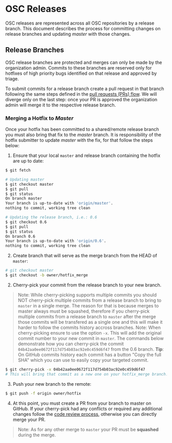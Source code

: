 # OSC Releases

OSC releases are represented across all OSC repositories by a release branch. This document describes the process for committing changes on release branches and updating *master* with those changes.

## Release Branches
OSC release branches are protected and merges can only be made by the organization admin. Commits to these branches are reserved only for hotfixes of high priority bugs identified on that release and approved by triage.

To submit commits for a release branch create a pull request in that branch following the same steps defined in the [pull requests (PRs) flow](pull_requests.md). We will diverge only on the last step: once your PR is approved the organization admin will merge it to the respective release branch.

### Merging a Hotfix to *Master*
Once your hotfix has been committed to a shared/remote release branch you must also bring that fix to the *master* branch. It is  responsibility of the hotfix submitter to update *master* with the fix, for that follow the steps below:

1. Ensure that your local `master` and release branch containing the hotfix are up to date:

```sh
$ git fetch

# Updating master
$ git checkout master
$ git pull
$ git status 
On branch master
Your branch is up-to-date with 'origin/master'.
nothing to commit, working tree clean

# Updating the release branch, i.e.: 0.6
$ git checkout 0.6
$ git pull
$ git status 
On branch 0.6
Your branch is up-to-date with 'origin/0.6'.
nothing to commit, working tree clean
```
2. Create branch that will serve as the merge branch from the HEAD of `master`:
```sh
# git checkout master
$ git checkout -b owner/hotfix_merge
```
2. Cherry-pick your commit from the release branch to your new branch. 
> Note: While cherry-picking supports multiple commits you should NOT cherry-pick multiple commits from a release branch to bring to `master` in a single merge. The reason for that is because merges to master always must be squashed, therefore if you cherry-pick multiple commits from a release branch to `master` after the merge those commits will be transfered as a single one and this will make it harder to follow the commits history accross branches.
> Note: When cherry-picking ensure to use the option `-x`. This will add the original commit number to your new commit in `master`.
The commands below demonstrate how you can cherry-pick the commit `04b42aa0ee0672f117d754b03ac92e0c459d6f47` from the 0.6 branch. **Tip**: On GitHub commits history each commit has a button "Copy the full SHA" which you can use to easily copy your targeted commit.
```sh
$ git cherry-pick -x 04b42aa0ee0672f117d754b03ac92e0c459d6f47
# This will bring that commit as a new one on your hotfix_merge branch. Observe that the commit message contains the original commit number: 
```
3. Push your new branch to the remote:

```sh
$ git push -f origin owner/hotfix
```
4. At this point, you must create a PR from your branch to master on GitHub. If your cherry-pick had any conflicts or required any additional changes follow the [code review process](pull_requests.md#addressing-comments), otherwise you can directly merge your PR.
> Note: As for any other merge to `master` your PR must be **squashed** during the merge.
